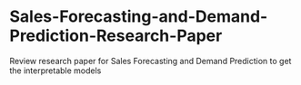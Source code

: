# Sales-Forecasting-and-Demand-Prediction-Research-Paper
Review research paper for Sales Forecasting and Demand Prediction to get the interpretable models
